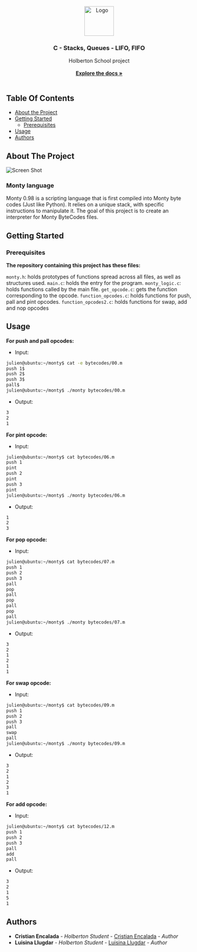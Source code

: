 <br/>
<p align="center">
  <a href="https://github.com/cristian-encalada/holbertonschool-monty">
    <img src="https://blog.holbertonschool.com/wp-content/uploads/2020/04/unnamed-2.png" alt="Logo" width="80" height="80">
  </a>

  <h3 align="center">C - Stacks, Queues - LIFO, FIFO </h3>

  <p align="center">
    Holberton School project
    <br/>
    <br/>
    <a href="https://github.com/cristian-encalada/holbertonschool-monty"><strong>Explore the docs »</strong></a>
    <br/>
    <br/>
  </p>
</p>

## Table Of Contents

* [About the Project](#about-the-project)
* [Getting Started](#getting-started)
  * [Prerequisites](#prerequisites)
* [Usage](#usage)
* [Authors](#authors)

## About The Project

![Screen Shot](https://upload.wikimedia.org/wikipedia/commons/2/2e/Monty_flowchart.drawio.png?20230512150507)

### Monty language
Monty 0.98 is a scripting language that is first compiled into Monty byte codes (Just like Python). It relies on a unique stack, with specific instructions to manipulate it. The goal of this project is to create an interpreter for Monty ByteCodes files.

## Getting Started

### Prerequisites

<b>The repository containing this project has these files:</b>

```monty.h```: holds prototypes of functions spread across all files, as well as structures used.
```main.c```: holds the entry for the program.
```monty_logic.c```: holds functions called by the main file.
```get_opcode.c```: gets the function corresponding to the opcode.
```function_opcodes.c```: holds functions for push, pall and pint opcodes.
```function_opcodes2.c```: holds functions for swap, add and nop opcodes

## Usage

<b> For push and pall opcodes: </b>
- Input:  
```sh
julien@ubuntu:~/monty$ cat -e bytecodes/00.m
push 1$
push 2$
push 3$
pall$
julien@ubuntu:~/monty$ ./monty bytecodes/00.m
```
- Output:
```sh
3
2
1
```
<b> For pint opcode: </b>
- Input:  
```sh
julien@ubuntu:~/monty$ cat bytecodes/06.m 
push 1
pint
push 2
pint
push 3
pint
julien@ubuntu:~/monty$ ./monty bytecodes/06.m 
```
- Output:
```sh
1
2
3
```
<b> For pop opcode: </b>
- Input:  
```sh
julien@ubuntu:~/monty$ cat bytecodes/07.m 
push 1
push 2
push 3
pall
pop
pall
pop
pall
pop
pall
julien@ubuntu:~/monty$ ./monty bytecodes/07.m 
```
- Output:
```sh
3
2
1
2
1
1
```
<b> For swap opcode: </b>
- Input:  
```sh
julien@ubuntu:~/monty$ cat bytecodes/09.m 
push 1
push 2
push 3
pall
swap
pall
julien@ubuntu:~/monty$ ./monty bytecodes/09.m 
```
- Output:
```sh
3
2
1
2
3
1
```

<b> For add opcode: </b>
- Input:  
```sh
julien@ubuntu:~/monty$ cat bytecodes/12.m 
push 1
push 2
push 3
pall
add
pall 
```
- Output:
```sh
3
2
1
5
1
```


## Authors

* **Cristian Encalada** - *Holberton Student* - [Cristian Encalada](https://github.com/cristian-encalada) - *Author*
* **Luisina Llugdar** - *Holberton Student* - [Luisina Llugdar](https://github.com/LuisinaLlugdar) - *Author*